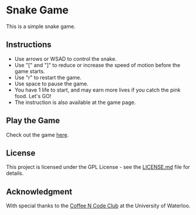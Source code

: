 # Snake Game
This is a simple snake game. 

## Instructions
* Use arrows or WSAD to control the snake.
* Use \"[\" and \"]\" to reduce or increase the speed of motion before the game starts.
* Use \"r\" to restart the game.
* Use space to pause the game. 
* You have 1 life to start, and may earn more lives if you catch the pink food. Let's GO!
* The instruction is also available at the game page.

## Play the Game
Check out the game [here](https://snake-0711.firebaseapp.com).

## License

This project is licensed under the GPL License - see the [LICENSE.md](LICENSE.md) file for details.

## Acknowledgment

With special thanks to the [Coffee N Code Club](https://github.com/UWCoffeeNCode) at the University of Waterloo.